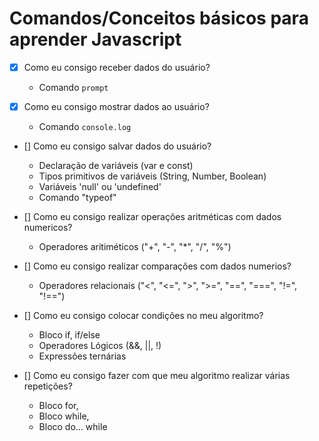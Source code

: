 # Comandos/Conceitos básicos para aprender Javascript

- [x] Como eu consigo receber dados do usuário?
    * Comando `prompt`

- [x] Como eu consigo mostrar dados ao usuário?
    * Comando `console.log`

- [] Como eu consigo salvar dados do usuário?
    * Declaração de variáveis (var e const)
    * Tipos primitivos de variáveis (String, Number, Boolean)
    * Variáveis 'null' ou 'undefined'
    * Comando "typeof"

- [] Como eu consigo realizar operações aritméticas com dados numericos?
    * Operadores aritiméticos ("+", "-", "*", "/", "%")

- [] Como eu consigo realizar comparações com dados numerios?
    * Operadores relacionais ("<", "<=", ">", ">=", "==", "===", "!=", "!==")

- [] Como eu consigo colocar condições no meu algoritmo?
    * Bloco if, if/else
    * Operadores Lógicos (&&, ||, !)
    * Expressões ternárias

- [] Como eu consigo fazer com que meu algoritmo realizar várias repetições?
    * Bloco for,
    * Bloco while,
    * Bloco do... while
